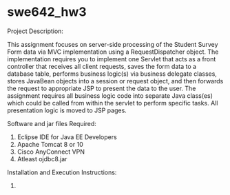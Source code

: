 # swe642_hw3

Project Description:

This assignment focuses on server-side processing of the Student Survey Form data via MVC
implementation using a RequestDispatcher object. The implementation requires you to
implement one Servlet that acts as a front controller that receives all client requests, saves the
form data to a database table, performs business logic(s) via business delegate classes, stores
JavaBean objects into a session or request object, and then forwards the request to appropriate
JSP to present the data to the user. The assignment requires all business logic code into separate
Java class(es) which could be called from within the servlet to perform specific tasks. All
presentation logic is moved to JSP pages.


Software and jar files Required:

1) Eclipse IDE for Java EE Developers 
2) Apache Tomcat 8 or 10
3) Cisco AnyConnect VPN 
4) Atleast ojdbc8.jar

Installation and Execution Instructions:

1)
